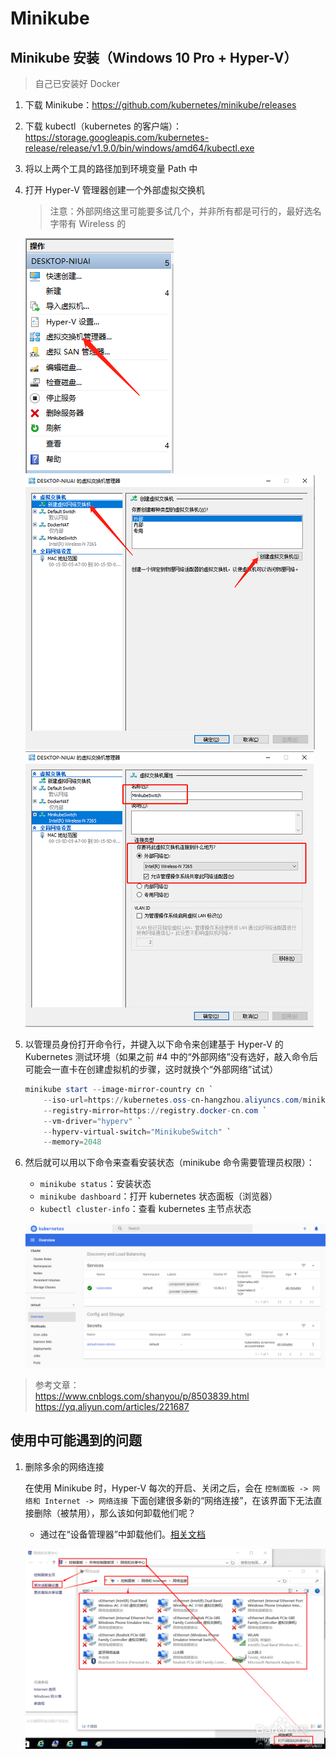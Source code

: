# Minikube

## Minikube 安装（Windows 10 Pro + Hyper-V）

> 自己已安装好 Docker

1. 下载 Minikube：<https://github.com/kubernetes/minikube/releases>

2. 下载 kubectl（kubernetes 的客户端）：<https://storage.googleapis.com/kubernetes-release/release/v1.9.0/bin/windows/amd64/kubectl.exe>

3. 将以上两个工具的路径加到环境变量 Path 中

4. 打开 Hyper-V 管理器创建一个外部虚拟交换机

    > 注意：外部网络这里可能要多试几个，并非所有都是可行的，最好选名字带有 Wireless 的

    ![虚拟交换机](./assets/images/virtual-switch.png)  
    ![新建虚拟交换机](./assets/images/new-switch.png)  
    ![配置](./assets/images/config-switch.png)

5. 以管理员身份打开命令行，并键入以下命令来创建基于 Hyper-V 的 Kubernetes 测试环境（如果之前 #4 中的“外部网络”没有选好，敲入命令后可能会一直卡在创建虚拟机的步骤，这时就换个“外部网络”试试）

    ```powershell
    minikube start --image-mirror-country cn `
        --iso-url=https://kubernetes.oss-cn-hangzhou.aliyuncs.com/minikube/iso/minikube-v1.6.0.iso `
        --registry-mirror=https://registry.docker-cn.com `
        --vm-driver="hyperv" `
        --hyperv-virtual-switch="MinikubeSwitch" `
        --memory=2048
    ```

6. 然后就可以用以下命令来查看安装状态（minikube 命令需要管理员权限）：
    - `minikube status`：安装状态
    - `minikube dashboard`：打开 kubernetes 状态面板（浏览器）
    - `kubectl cluster-info`：查看 kubernetes 主节点状态

    ![管理界面](./assets/images/minikube-dashboard.png)

> 参考文章：  
> <https://www.cnblogs.com/shanyou/p/8503839.html>  
> <https://yq.aliyun.com/articles/221687>

## 使用中可能遇到的问题

1. 删除多余的网络连接

    在使用 Minikube 时，Hyper-V 每次的开启、关闭之后，会在 `控制面板 -> 网络和 Internet -> 网络连接` 下面创建很多新的“网络连接”，在该界面下无法直接删除（被禁用），那么该如何卸载他们呢？

    - 通过在“设备管理器”中卸载他们。[相关文档](https://jingyan.baidu.com/article/148a1921a2f6c94d71c3b132.html)

    ![删除现有网络连接](./assets/images/delete-network.png)

